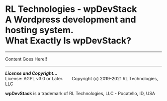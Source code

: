 # RL Technologies - wpDevStack<br>A Wordpress development and hosting system.<br>What Exactly Is wpDevStack?
<hr>

Content Goes Here!!

<hr>
<b><i>License and Copyright...</i></b><br>
License: AGPL v3.0 or Later.  &nbsp; &nbsp; &nbsp; Copyright (c) 2019-2021 RL Technologies, LLC

**wpDevStack** is a trademark of RL Technologies, LLC - Pocatello, ID, USA
